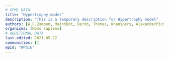 ```yaml
---
# GPML DATA
title: "Hypertrophy model"
description: "This is a temporary description for Hypertrophy model"
authors: [A.C.Zambon, MaintBot, Derob, Thomas, Khanspers, AlexanderPico, Jmelius, MirellaKalafati, AMTan, Egonw, Eweitz]
organisms: [Homo sapiens]
# ADDITIONAL DATA
last-edited: 2021-05-22
communities: []
wpid: "WP516"
---
```

